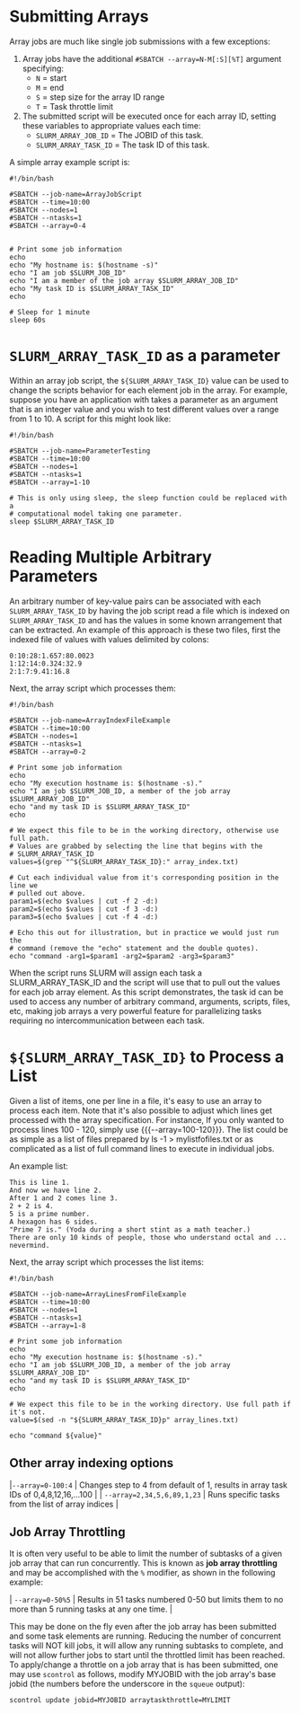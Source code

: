 # Submitting Arrays 

Array jobs are much like single job submissions with a few exceptions:

1. Array jobs have the additional ```#SBATCH --array=N-M[:S][%T]``` argument
   specifying:
    - `N` = start
    - `M` = end
    - `S` = step size for the array ID range
    - `T` = Task throttle limit
1. The submitted script will be executed once for each array ID, setting these
   variables to appropriate values each time:
    - `SLURM_ARRAY_JOB_ID` = The JOBID of this task.
    - `SLURM_ARRAY_TASK_ID` = The task ID of this task.

A simple array example script is:

```
#!/bin/bash

#SBATCH --job-name=ArrayJobScript
#SBATCH --time=10:00
#SBATCH --nodes=1
#SBATCH --ntasks=1
#SBATCH --array=0-4


# Print some job information
echo
echo "My hostname is: $(hostname -s)"
echo "I am job $SLURM_JOB_ID"
echo "I am a member of the job array $SLURM_ARRAY_JOB_ID"
echo "My task ID is $SLURM_ARRAY_TASK_ID"
echo

# Sleep for 1 minute
sleep 60s
```

# `SLURM_ARRAY_TASK_ID` as a parameter

Within an array job script, the `${SLURM_ARRAY_TASK_ID}` value can be used to
change the scripts behavior for each element job in the array. For example,
suppose you have an application with takes a parameter as an argument that is
an integer value and you wish to test different values over a range from 1 to 10. 
A script for this might look like:

```
#!/bin/bash

#SBATCH --job-name=ParameterTesting
#SBATCH --time=10:00
#SBATCH --nodes=1
#SBATCH --ntasks=1
#SBATCH --array=1-10

# This is only using sleep, the sleep function could be replaced with a
# computational model taking one parameter.
sleep $SLURM_ARRAY_TASK_ID
```

# Reading Multiple Arbitrary Parameters

An arbitrary number of key-value pairs can be associated with each
`SLURM_ARRAY_TASK_ID` by having the job script read a file which is indexed on
`SLURM_ARRAY_TASK_ID` and has the values in some known arrangement that can be
extracted. An example of this approach is these two files, first the indexed
file of values with values delimited by colons:

```
0:10:28:1.657:80.0023
1:12:14:0.324:32.9
2:1:7:9.41:16.8
```

Next, the array script which processes them:

```
#!/bin/bash

#SBATCH --job-name=ArrayIndexFileExample
#SBATCH --time=10:00
#SBATCH --nodes=1
#SBATCH --ntasks=1
#SBATCH --array=0-2

# Print some job information
echo
echo "My execution hostname is: $(hostname -s)."
echo "I am job $SLURM_JOB_ID, a member of the job array $SLURM_ARRAY_JOB_ID"
echo "and my task ID is $SLURM_ARRAY_TASK_ID"
echo

# We expect this file to be in the working directory, otherwise use full path.
# Values are grabbed by selecting the line that begins with the
# SLURM_ARRAY_TASK_ID
values=$(grep "^${SLURM_ARRAY_TASK_ID}:" array_index.txt)

# Cut each individual value from it's corresponding position in the line we
# pulled out above.
param1=$(echo $values | cut -f 2 -d:)
param2=$(echo $values | cut -f 3 -d:)
param3=$(echo $values | cut -f 4 -d:)

# Echo this out for illustration, but in practice we would just run the
# command (remove the "echo" statement and the double quotes).
echo "command -arg1=$param1 -arg2=$param2 -arg3=$param3"
```

When the script runs SLURM will assign each task a SLURM_ARRAY_TASK_ID and the
script will use that to pull out the values for each job array element. As this
script demonstrates, the task id can be used to access any number of arbitrary
command, arguments, scripts, files, etc, making job arrays a very powerful
feature for parallelizing tasks requiring no intercommunication between each
task.

# `${SLURM_ARRAY_TASK_ID}` to Process a List

Given a list of items, one per line in a file, it's easy to use an array to
process each item. Note that it's also possible to adjust which lines get
processed with the array specification. For instance, If you only wanted to
process lines 100 - 120, simply use {{{--array=100-120}}}. The list could be as
simple as a list of files prepared by ls -1 > mylistfofiles.txt or as
complicated as a list of full command lines to execute in individual jobs.

An example list:

```
This is line 1.
And now we have line 2.
After 1 and 2 comes line 3.
2 + 2 is 4.
5 is a prime number.
A hexagon has 6 sides.
"Prime 7 is." (Yoda during a short stint as a math teacher.)
There are only 10 kinds of people, those who understand octal and ... nevermind.
```

Next, the array script which processes the list items:

```
#!/bin/bash

#SBATCH --job-name=ArrayLinesFromFileExample
#SBATCH --time=10:00
#SBATCH --nodes=1
#SBATCH --ntasks=1
#SBATCH --array=1-8

# Print some job information
echo
echo "My execution hostname is: $(hostname -s)."
echo "I am job $SLURM_JOB_ID, a member of the job array $SLURM_ARRAY_JOB_ID"
echo "and my task ID is $SLURM_ARRAY_TASK_ID"
echo

# We expect this file to be in the working directory. Use full path if it's not.
value=$(sed -n "${SLURM_ARRAY_TASK_ID}p" array_lines.txt)

echo "command ${value}"
```
## Other array indexing options

|`--array=0-100:4` | Changes step to 4 from default of 1, results in array task IDs of 0,4,8,12,16,...100 |
| `--array=2,34,5,6,89,1,23` | Runs specific tasks from the list of array indices |


## Job Array Throttling

It is often very useful to be able to limit the number of subtasks of a given
job array that can run concurrently.  This is known as **job array throttling**
and may be accomplished with the `%` modifier, as shown in the following
example:

| ```--array=0-50%5``` | Results in 51 tasks numbered 0-50 but limits them to no more than 5 running tasks at any one time. |

This may be done on the fly even after the job array has been submitted and
some task elements are running.  Reducing the number of concurrent tasks will
NOT kill jobs, it will allow any running subtasks to complete, and will not
allow further jobs to start until the throttled limit has been reached.  To
apply/change a throttle on a job array that is has been submitted, one may use
`scontrol` as follows, modify MYJOBID with the job array's base jobid (the
numbers before the underscore in the `squeue` output):

```
scontrol update jobid=MYJOBID arraytaskthrottle=MYLIMIT
```


